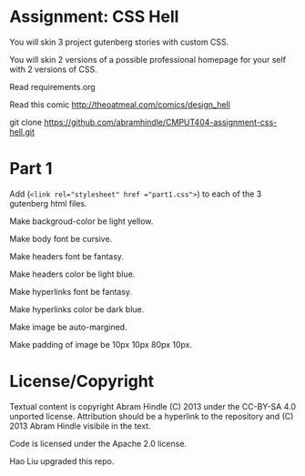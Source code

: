 Assignment: CSS Hell
====================

You will skin 3 project gutenberg stories with custom CSS.

You will skin 2 versions of a possible professional homepage for your
self with 2 versions of CSS.

Read requirements.org

Read this comic http://theoatmeal.com/comics/design_hell

git clone https://github.com/abramhindle/CMPUT404-assignment-css-hell.git


Part 1
=================
Add (```<link rel="stylesheet" href ="part1.css">```) to each of the 3 gutenberg html files.

Make backgroud-color be light yellow.

Make body font be cursive.

Make headers font be fantasy.

Make headers color be light blue.

Make hyperlinks font be fantasy.

Make hyperlinks color be dark blue.

Make image be auto-margined.

Make padding of image be 10px 10px 80px 10px.


License/Copyright
=================

Textual content is copyright Abram Hindle (C) 2013 under the CC-BY-SA
4.0 unported license. Attribution should be a hyperlink to the
repository and (C) 2013 Abram Hindle visibile in the text.

Code is licensed under the Apache 2.0 license.

Hao Liu upgraded this repo.


